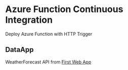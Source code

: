 # Azure Function Continuous Integration
Deploy Azure Function with HTTP Trigger

## DataApp
WeatherForecast API from [First Web App](https://docs.microsoft.com/en-us/aspnet/core/tutorials/first-web-api?view=aspnetcore-5.0&tabs=visual-studio-code)
